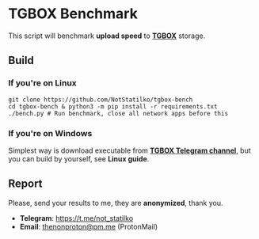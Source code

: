 # TGBOX Benchmark

This script will benchmark **upload speed** to [**TGBOX**](https://github.com/NonProjects/tgbox) storage.

## Build

### If you're on Linux
```
git clone https://github.com/NotStatilko/tgbox-bench
cd tgbox-bench & python3 -m pip install -r requirements.txt
./bench.py # Run benchmark, close all network apps before this
```
### If you're on Windows

Simplest way is download executable from [**TGBOX Telegram channel**](https://t.me/nontgbox),
but you can build by yourself, see **Linux guide**.

## Report

Please, send your results to me, they are **anonymized**, thank you.

* **Telegram**: https://t.me/not_statilko
* **Email**: thenonproton@pm.me (ProtonMail)
